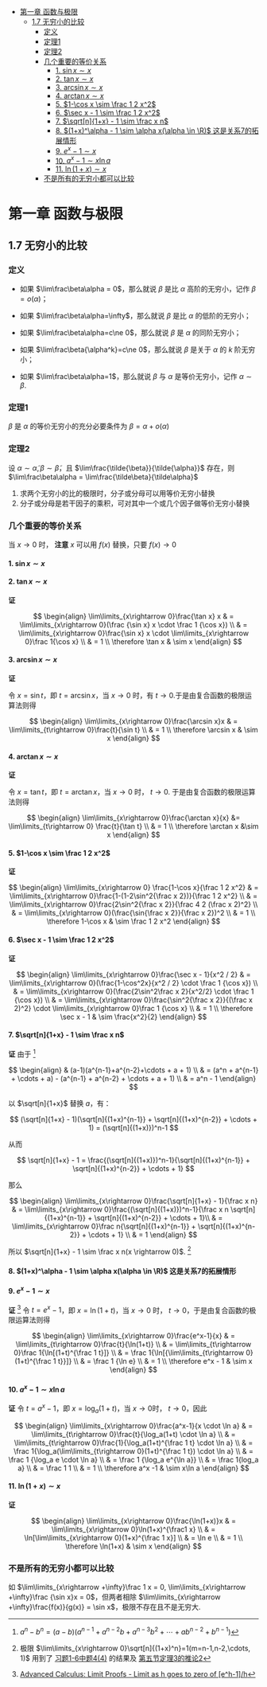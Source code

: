 - [第一章 函数与极限](#第一章-函数与极限)
  - [1.7 无穷小的比较](#17-无穷小的比较)
    - [定义](#定义)
    - [定理1](#定理1)
    - [定理2](#定理2)
    - [几个重要的等价关系](#几个重要的等价关系)
      - [1. $\sin x \sim x$](#1-sin-x-sim-x)
      - [2. $\tan x \sim x$](#2-tan-x-sim-x)
      - [3. $\arcsin x \sim x$](#3-arcsin-x-sim-x)
      - [4. $\arctan x \sim x$](#4-arctan-x-sim-x)
      - [5. $1-\cos x \sim \frac 1 2 x^2$](#5-1-cos-x-sim-frac-1-2-x2)
      - [6. $\sec x - 1 \sim \frac 1 2 x^2$](#6-sec-x---1-sim-frac-1-2-x2)
      - [7. $\sqrt[n]{1+x} - 1 \sim \frac x n$](#7-sqrtn1x---1-sim-frac-x-n)
      - [8. $(1+x)^\alpha - 1 \sim \alpha x(\alpha \in \R)$ 这是关系7的拓展情形](#8-1xalpha---1-sim-alpha-xalpha-in-r-这是关系7的拓展情形)
      - [9. $e^x - 1 \sim x$](#9-ex---1-sim-x)
      - [10. $a^x - 1 \sim x \ln a$](#10-ax---1-sim-x-ln-a)
      - [11. $\ln(1+x) \sim x$](#11-ln1x-sim-x)
    - [不是所有的无穷小都可以比较](#不是所有的无穷小都可以比较)


# 第一章 函数与极限

## 1.7 无穷小的比较

### 定义

* 如果 $\lim\frac\beta\alpha = 0$，那么就说 $\beta$ 是比 $\alpha$ 高阶的无穷小，记作 $\beta = o(\alpha)$；

* 如果 $\lim\frac\beta\alpha=\infty$，那么就说 $\beta$ 是比 $\alpha$ 的低阶的无穷小；

* 如果 $\lim\frac\beta\alpha=c\ne 0$，那么就说 $\beta$ 是 $\alpha$ 的同阶无穷小；

* 如果 $\lim\frac\beta{\alpha^k}=c\ne 0$，那么就说 $\beta$ 是关于 $\alpha$ 的 $k$ 阶无穷小；

* 如果 $\lim\frac\beta\alpha=1$，那么就说 $\beta$ 与 $\alpha$ 是等价无穷小，记作 $\alpha \sim \beta$.

### 定理1 

$\beta$ 是 $\alpha$ 的等价无穷小的充分必要条件为 $\beta = \alpha + o(\alpha)$

### 定理2 

设 $\alpha \sim \tilde{\alpha}, \beta \sim \tilde{\beta}$，且 $\lim\frac{\tilde{\beta}}{\tilde{\alpha}}$ 存在，则 $\lim\frac\beta\alpha = \lim\frac{\tilde\beta}{\tilde\alpha}$

1. 求两个无穷小的比的极限时，分子或分母可以用等价无穷小替换
2. 分子或分母是若干因子的乘积，可对其中一个或几个因子做等价无穷小替换


### 几个重要的等价关系

当 $x\rightarrow 0$ 时， **注意** $x$ 可以用 $f(x)$ 替换，只要 $f(x) \rightarrow 0$ 

#### 1. $\sin x \sim x$

#### 2. $\tan x \sim x$
   
**证** 

$$
\begin{align}
\lim\limits_{x\rightarrow 0}\frac{\tan x} x & = \lim\limits_{x\rightarrow 0}(\frac {\sin x} x \cdot \frac 1 {\cos x}) \\
& = \lim\limits_{x\rightarrow 0}\frac{\sin x} x \cdot \lim\limits_{x\rightarrow 0}\frac 1{\cos x} \\
& = 1 \\
\therefore \tan x & \sim x
\end{align}
$$

#### 3. $\arcsin x \sim x$

**证**

令 $x=\sin t$，即 $t=\arcsin x$，当 $x\rightarrow 0$ 时，有 $t\rightarrow 0$.于是由复合函数的极限运算法则得

$$
\begin{align}
\lim\limits_{x\rightarrow 0}\frac{\arcsin x}x & = \lim\limits_{t\rightarrow 0}\frac{t}{\sin t} \\
& = 1 \\
\therefore \arcsin x & \sim x
\end{align}
$$


#### 4. $\arctan x \sim x$

**证** 

令 $x=\tan t$，即 $t=\arctan x$，当 $x\rightarrow 0$ 时， $t\rightarrow 0$. 于是由复合函数的极限运算法则得

$$
\begin{align}
\lim\limits_{x\rightarrow 0}\frac{\arctan x}{x} &= \lim\limits_{t\rightarrow 0} \frac{t}{\tan t} \\
& = 1 \\
\therefore \arctan x &\sim x
\end{align}
$$

#### 5. $1-\cos x \sim \frac 1 2 x^2$

**证**

$$
\begin{align}
\lim\limits_{x\rightarrow 0} \frac{1-\cos x}{\frac 1 2 x^2} & = \lim\limits_{x\rightarrow 0}\frac{1-(1-2\sin^2{\frac x 2})}{\frac 1 2 x^2} \\
& = \lim\limits_{x\rightarrow 0}\frac{2\sin^2{\frac x 2}}{\frac 4 2 (\frac x 2)^2} \\
& = \lim\limits_{x\rightarrow 0}(\frac{\sin{\frac x 2}}{\frac x 2})^2 \\
& = 1 \\
\therefore 1-\cos x & \sim \frac 1 2 x^2
\end{align}
$$


#### 6. $\sec x - 1 \sim \frac 1 2 x^2$

**证**

$$
\begin{align}
\lim\limits_{x\rightarrow 0}\frac{\sec x - 1}{x^2 / 2} & = \lim\limits_{x\rightarrow 0}(\frac{1-\cos^2x}{x^2 / 2} \cdot \frac 1 {\cos x}) \\
& = \lim\limits_{x\rightarrow 0}(\frac{2\sin^2\frac x 2}{x^2/2} \cdot \frac 1 {\cos x}) \\
& = \lim\limits_{x\rightarrow 0}\frac{\sin^2{\frac x 2}}{(\frac x 2)^2} \cdot \lim\limits_{x\rightarrow 0}\frac 1 {\cos x} \\
& = 1 \\
\therefore \sec x - 1 & \sim \frac{x^2}{2}
\end{align}
$$

#### 7. $\sqrt[n]{1+x} - 1 \sim \frac x n$

**证** 由于 [^1]

$$
\begin{align}
& (a-1)(a^{n-1}+a^{n-2}+\cdots + a + 1) \\
& = (a^n + a^{n-1} + \cdots + a) - (a^{n-1} + a^{n-2} + \cdots + a + 1) \\
& = a^n - 1
\end{align}
$$

以 $\sqrt[n]{1+x}$ 替换 $a$，有：

$$
(\sqrt[n]{1+x} - 1)(\sqrt[n]{(1+x)^{n-1}} + \sqrt[n]{(1+x)^{n-2}} + \cdots + 1) = (\sqrt[n]{(1+x)})^n-1
$$

从而

$$
\sqrt[n]{1+x} - 1 = \frac{(\sqrt[n]{(1+x)})^n-1}{\sqrt[n]{(1+x)^{n-1}} + \sqrt[n]{(1+x)^{n-2}} + \cdots + 1}
$$

那么

$$
\begin{align}
\lim\limits_{x\rightarrow 0}\frac{\sqrt[n]{1+x} - 1}{\frac x n} & = \lim\limits_{x\rightarrow 0}\frac{(\sqrt[n]{(1+x)})^n-1}{\frac x n \sqrt[n]{(1+x)^{n-1}} + \sqrt[n]{(1+x)^{n-2}} + \cdots + 1}\\
& = \lim\limits_{x\rightarrow 0}\frac n{\sqrt[n]{(1+x)^{n-1}} + \sqrt[n]{(1+x)^{n-2}} + \cdots + 1} \\
& = 1
\end{align}
$$

所以 $\sqrt[n]{1+x} - 1 \sim \frac x n(x \rightarrow 0)$. [^2]

#### 8. $(1+x)^\alpha - 1 \sim \alpha x(\alpha \in \R)$ 这是关系7的拓展情形

#### 9. $e^x - 1 \sim x$

**证** [^3] 令 $t=e^x-1$，即 $x=\ln (1+t)$，当 $x\rightarrow 0$ 时， $t\rightarrow 0$，于是由复合函数的极限运算法则得

$$
\begin{align}
\lim\limits_{x\rightarrow 0}\frac{e^x-1}{x} & =  \lim\limits_{t\rightarrow 0}\frac{t}{\ln(1+t)} \\
& = \lim\limits_{t\rightarrow 0}\frac 1{\ln[(1+t)^{\frac 1 t}]} \\
& = \frac 1{\ln[{\lim\limits_{t\rightarrow 0}(1+t)^{\frac 1 t}}]} \\
& = \frac 1 {\ln e} \\
& = 1 \\
\therefore e^x - 1 & \sim x
\end{align}
$$

#### 10. $a^x - 1 \sim x \ln a$

**证** 令 $t=a^x-1$，即 $x=\log_a (1+t)$，当 $x\rightarrow 0$时， $t\rightarrow 0$，因此

$$
\begin{align}
\lim\limits_{x\rightarrow 0}\frac{a^x-1}{x \cdot \ln a} & = \lim\limits_{t\rightarrow 0}\frac{t}{\log_a(1+t) \cdot \ln a} \\
& = \lim\limits_{t\rightarrow 0}\frac{1}{\log_a(1+t)^{\frac 1 t} \cdot \ln a} \\
& = \frac 1{\log_a(\lim\limits_{t\rightarrow 0}(1+t)^{\frac 1 t}) \cdot \ln a} \\
& = \frac 1 {\log_a e \cdot \ln a} \\
& = \frac 1 {\log_a e^{\ln a}} \\
& = \frac 1{log_a a} \\
& = \frac 1 1 \\
& = 1 \\
\therefore a^x -1 & \sim x\ln a
\end{align}
$$

#### 11. $\ln(1+x) \sim x$

**证**

$$
\begin{align}
\lim\limits_{x\rightarrow 0}\frac{\ln(1+x)}x & = \lim\limits_{x\rightarrow 0}\ln(1+x)^{\frac1 x} \\
& = \ln[\lim\limits_{x\rightarrow 0}(1+x)^{\frac 1 x}] \\
& = \ln e \\
& = 1 \\
\therefore \ln(1+x) & \sim x
\end{align}
$$



### 不是所有的无穷小都可以比较

如 $\lim\limits_{x\rightarrow +\infty}\frac 1 x = 0, \lim\limits_{x\rightarrow +\infty}\frac {\sin x}x = 0$，但两者相除 $\lim\limits_{x\rightarrow +\infty}\frac{f(x)}{g(x)} = \sin x$，极限不存在且不是无穷大.







[^1]: $a^n - b^n = (a-b)(a^{n-1} + a^{n-2}b + a^{n-3}b^2 + \cdots + ab^{n-2} + b^{n-1})$

[^2]: 极限 $\lim\limits_{x\rightarrow 0}\sqrt[n]{(1+x)^n}=1(m=n-1,n-2,\cdots, 1)$ 用到了 [习题1-6中题4(4)](./1.6%20%E6%9E%81%E9%99%90%E5%AD%98%E5%9C%A8%E5%87%86%E5%88%99%20%E4%B8%A4%E4%B8%AA%E9%87%8D%E8%A6%81%E6%9E%81%E9%99%90.md#p4-4) 的结果及 [第五节定理3的推论2](./1.5%20%E6%9E%81%E9%99%90%E8%BF%90%E7%AE%97%E6%B3%95%E5%88%99.md#theorem3inference3)

[^3]: [Advanced Calculus: Limit Proofs - Limit as h goes to zero of [e^h-1]/h](https://www.youtube.com/watch?v=qWw8VnzTddg)